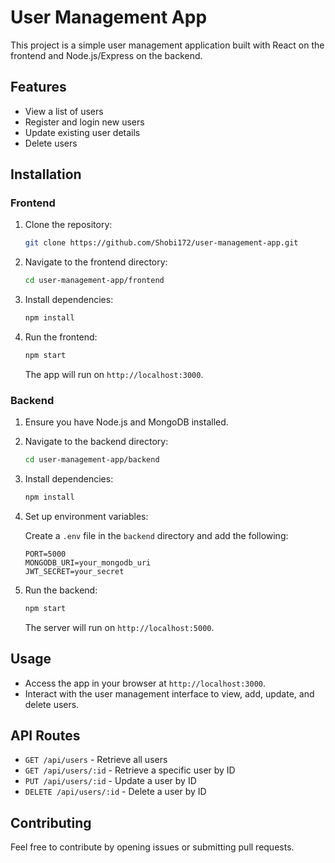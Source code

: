 # User Management App

This project is a simple user management application built with React on the frontend and Node.js/Express on the backend.

## Features

- View a list of users
- Register and login new users
- Update existing user details
- Delete users

## Installation

### Frontend

1. Clone the repository:

   ```bash
   git clone https://github.com/Shobi172/user-management-app.git
   ```

2. Navigate to the frontend directory:

   ```bash
   cd user-management-app/frontend
   ```

3. Install dependencies:

   ```bash
   npm install
   ```

4. Run the frontend:

   ```bash
   npm start
   ```

   The app will run on `http://localhost:3000`.

### Backend

1. Ensure you have Node.js and MongoDB installed.

2. Navigate to the backend directory:

   ```bash
   cd user-management-app/backend
   ```

3. Install dependencies:

   ```bash
   npm install
   ```

4. Set up environment variables:

   Create a `.env` file in the `backend` directory and add the following:

   ```plaintext
   PORT=5000
   MONGODB_URI=your_mongodb_uri
   JWT_SECRET=your_secret
   ```


5. Run the backend:

   ```bash
   npm start
   ```

   The server will run on `http://localhost:5000`.

## Usage

- Access the app in your browser at `http://localhost:3000`.
- Interact with the user management interface to view, add, update, and delete users.

## API Routes

- `GET /api/users` - Retrieve all users
- `GET /api/users/:id` - Retrieve a specific user by ID
- `PUT /api/users/:id` - Update a user by ID
- `DELETE /api/users/:id` - Delete a user by ID

## Contributing

Feel free to contribute by opening issues or submitting pull requests.
